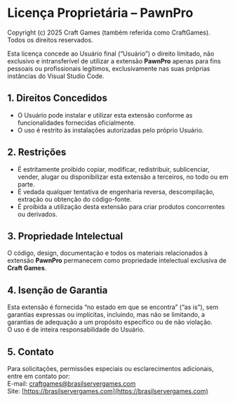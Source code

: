 # Licença Proprietária – PawnPro

Copyright (c) 2025 Craft Games (também referida como CraftGames).  
Todos os direitos reservados.

Esta licença concede ao Usuário final (“Usuário”) o direito limitado, não exclusivo e intransferível de utilizar a extensão **PawnPro** apenas para fins pessoais ou profissionais legítimos, exclusivamente nas suas próprias instâncias do Visual Studio Code.

## 1. Direitos Concedidos
- O Usuário pode instalar e utilizar esta extensão conforme as funcionalidades fornecidas oficialmente.
- O uso é restrito às instalações autorizadas pelo próprio Usuário.

## 2. Restrições
- É estritamente proibido copiar, modificar, redistribuir, sublicenciar, vender, alugar ou disponibilizar esta extensão a terceiros, no todo ou em parte.
- É vedada qualquer tentativa de engenharia reversa, descompilação, extração ou obtenção do código-fonte.
- É proibida a utilização desta extensão para criar produtos concorrentes ou derivados.

## 3. Propriedade Intelectual
O código, design, documentação e todos os materiais relacionados à extensão **PawnPro** permanecem como propriedade intelectual exclusiva de **Craft Games**.

## 4. Isenção de Garantia
Esta extensão é fornecida “no estado em que se encontra” (“as is”), sem garantias expressas ou implícitas, incluindo, mas não se limitando, a garantias de adequação a um propósito específico ou de não violação.  
O uso é de inteira responsabilidade do Usuário.

## 5. Contato
Para solicitações, permissões especiais ou esclarecimentos adicionais, entre em contato por:  
E-mail: [craftgames@brasilservergames.com](mailto:craftgames@brasilservergames.com)  
Site: [https://brasilservergames.com](https://brasilservergames.com)
